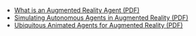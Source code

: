 - [What is an Augmented Reality Agent (PDF)](https://www.researchgate.net/profile/Kristina_Khvatova/publication/321587519_What_is_an_augmented_reality_agent/links/5a27fb94a6fdcc8e866f03ec/What-is-an-augmented-reality-agent.pdf)
- [Simulating Autonomous Agents in Augmented Reality (PDF)](https://pdfs.semanticscholar.org/3124/9250800f3c1b27257f1a45a34fade51be5a4.pdf)
- [Ubiquitous Animated Agents for Augmented Reality (PDF)](https://publik.tuwien.ac.at/files/pub-inf_3757.pdf)
